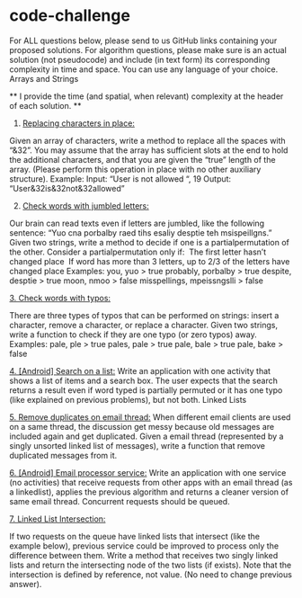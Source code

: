 # code-challenge

For ALL questions below, please send to us GitHub links containing your
proposed solutions.
For algorithm questions, please make sure is an actual solution (not
pseudo­code) and include (in text form) its corresponding complexity in time
and space. You can use any language of your choice.
Arrays and Strings

** I provide the time (and spatial, when relevant) complexity at the header of each solution. ** 

1. [Replacing characters in place:](https://github.com/derschatz/code-challenge/blob/master/algorithms/Algo1.java)


Given an array of characters, write a method to replace all the spaces with “&32”.
You may assume that the array has sufficient slots at the end to hold the additional
characters, and that you are given the “true” length of the array. (Please perform this
operation in place with no other auxiliary structure).
Example:
Input: “User is not allowed “, 19
Output: “User&32is&32not&32allowed”

2. [Check words with jumbled letters:](https://github.com/derschatz/code-challenge/blob/master/algorithms/Algo1.java)


Our brain can read texts even if letters are jumbled, like the following sentence: “Yuo
cna porbalby raed tihs esaliy desptie teh msispeillgns.” Given two strings, write a
method to decide if one is a partial­permutation of the other. Consider a
partial­permutation only if:
­ The first letter hasn’t changed place
­ If word has more than 3 letters, up to 2/3 of the letters have changed place
Examples:
you, yuo ­> true
probably, porbalby ­> true
despite, desptie ­> true
moon, nmoo ­> false
misspellings, mpeissngslli ­> false

[3. Check words with typos:](https://github.com/derschatz/code-challenge/blob/master/algorithms/Algo3.java)


There are three types of typos that can be performed on strings: insert a character,
remove a character, or replace a character. Given two strings, write a function to
check if they are one typo (or zero typos) away.
Examples:
pale, ple ­> true
pales, pale ­> true
pale, bale ­> true
pale, bake ­> false


[4. [Android] Search on a list:](https://github.com/derschatz/code-challenge/tree/master/application/searchapp)
Write an application with one activity that shows a list of items and a search box. The
user expects that the search returns a result even if word typed is partially permuted
or it has one typo (like explained on previous problems), but not both.
Linked Lists

[5. Remove duplicates on email thread:](https://github.com/derschatz/code-challenge/blob/master/algorithms/Algo5.java)
When different email clients are used on a same thread, the discussion get messy
because old messages are included again and get duplicated. Given a email thread
(represented by a singly unsorted linked list of messages), write a function that
remove duplicated messages from it.

[6. [Android] Email processor service:](https://github.com/derschatz/code-challenge/tree/master/application/EmailProcessorService)
Write an application with one service (no activities) that receive requests from other
apps with an email thread (as a linked­list), applies the previous algorithm and
returns a cleaner version of same email thread. Concurrent requests should be
queued.

[7. Linked List Intersection:](https://github.com/derschatz/code-challenge/blob/master/algorithms/Algo7.java)

If two requests on the queue have linked lists that intersect (like the example below),
previous service could be improved to process only the difference between them.
Write a method that receives two singly linked lists and return the intersecting node
of the two lists (if exists). Note that the intersection is defined by reference, not value.
(No need to change previous answer).
